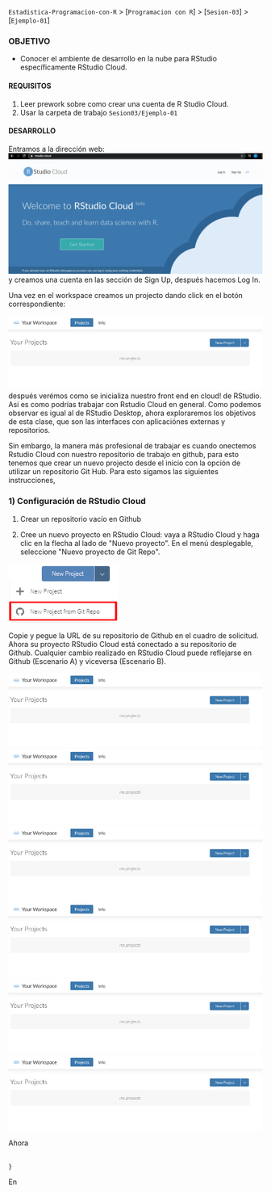 `Estadistica-Programacion-con-R` > [`Programacion con R`] > [`Sesion-03`] > [`Ejemplo-01`] 
### OBJETIVO
- Conocer el ambiente de desarrollo en la nube para RStudio específicamente RStudio Cloud.

#### REQUISITOS
1. Leer prework sobre como crear una cuenta de R Studio Cloud.
1. Usar la carpeta de trabajo `Sesion03/Ejemplo-01`

#### DESARROLLO

Entramos a la dirección web: 
![RScloud](../images/Rstudiocloud.png)
y creamos una cuenta en las sección de Sign Up, después hacemos Log In. 

Una vez en el workspace creamos un projecto dando click en el botón correspondiente: 

![RScloud](../images/Rcloudproject.png)
después verémos como se inicializa nuestro front end en cloud! de RStudio. Así es como podrías trabajar con Rstudio Cloud en general.
Como podemos observar es igual al de RStudio Desktop, ahora exploraremos los objetivos de esta clase, que son las interfaces con aplicaciónes externas y repositorios.

Sin embargo, la manera más profesional de trabajar es cuando onectemos Rstudio Cloud con nuestro repositorio de trabajo en github, para esto tenemos que crear un nuevo projecto desde el inicio con la opción de utilizar un repositorio Git Hub. Para esto sigamos las siguientes instrucciones,

### 1) Configuración de RStudio Cloud

1. Crear un repositorio vacío en Github

2. Cree un nuevo proyecto en RStudio Cloud: vaya a RStudio Cloud y haga clic en la flecha al lado de "Nuevo proyecto". En el menú desplegable, seleccione "Nuevo proyecto de Git Repo".

![RScloud](../images/Newprojectfromrepo.png)

Copie y pegue la URL de su repositorio de Github en el cuadro de solicitud. Ahora su proyecto RStudio Cloud está conectado a su repositorio de Github. Cualquier cambio realizado en RStudio Cloud puede reflejarse en Github (Escenario A) y viceversa (Escenario B).

![RScloud](../images/Rcloudproject.png)
![RScloud](../images/Rcloudproject.png)
![RScloud](../images/Rcloudproject.png)
![RScloud](../images/Rcloudproject.png)
![RScloud](../images/Rcloudproject.png)
![RScloud](../images/Rcloudproject.png)

Ahora 
```{r}

}
```
En 
```{r}

```

